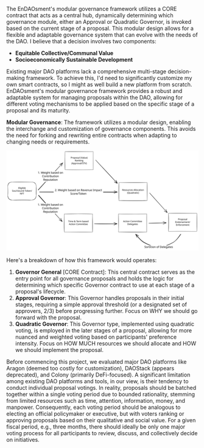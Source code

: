 The EnDAOsment's modular governance framework utilizes a CORE contract that acts as a central hub, dynamically determining which governance module, either an Approval or Quadratic Governor, is invoked based on the current stage of a proposal. This modular design allows for a flexible and adaptable governance system that can evolve with the needs of the DAO. I believe that a decision involves two components: 
 - **Equitable Collective/Communal Value**
 - **Socioeconomically Sustainable Development**

Existing major DAO platforms lack a comprehensive multi-stage decision-making framework. To achieve this, I'd need to significantly customize my own smart contracts, so I might as well build a new platform from scratch. EnDAOsment's modular governance framework provides a robust and adaptable system for managing proposals within the DAO, allowing for different voting mechanisms to be applied based on the specific stage of a proposal and its maturity. 

**Modular Governance**: The framework utilizes a modular design, enabling the interchange and customization of governance components. This avoids the need for forking and rewriting entire contracts when adapting to changing needs or requirements.

<img src="https://github.com/EnDAOsment/DAO-Smart-Contract-Framework/blob/main/EnDAOsmentProcessFlow.svg" alt="EnDAOsment Process Flow">

Here's a breakdown of how this framework would operates:
1. **Governor General** [CORE Contract]: This central contract serves as the entry point for all governance proposals and holds the logic for determining which specific Governor contract to use at each stage of a proposal's lifecycle.
2. **Approval Governor**: This Governor handles proposals in their initial stages, requiring a simple approval threshold (or a designated set of approvers, 2/3) before progressing further. Focus on WHY we should go forward with the proposal.
3. **Quadratic Governor**: This Governor type, implemented using quadratic voting, is employed in the later stages of a proposal, allowing for more nuanced and weighted voting based on participants' preference intensity. Focus on HOW MUCH resources we should allocate and HOW we should implement the proposal.

Before commencing this project, we evaluated major DAO platforms like Aragon (deemed too costly for customization), DAOStack (appears deprecated), and Colony (primarily DeFi-focused). A significant limitation among existing DAO platforms and tools, in our view, is their tendency to conduct individual proposal votings. In reality, proposals should be batched together within a single voting period due to bounded rationality, stemming from limited resources such as time, attention, information, money, and manpower. Consequently, each voting period should be analogous to electing an official policymaker or executive, but with voters ranking or approving proposals based on their qualitative and social value. For a given fiscal period, e.g., three months, there should ideally be only one major voting process for all participants to review, discuss, and collectively decide on initiatives.
